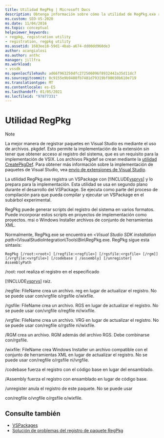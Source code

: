 ```yaml
---
title: Utilidad RegPkg | Microsoft Docs
description: Obtenga información sobre cómo la utilidad de RegPkg.exe registra un VSPackage con Visual Studio y lo prepara para la implementación.
ms.custom: SEO-VS-2020
ms.date: 11/04/2016
ms.topic: conceptual
helpviewer_keywords:
- regpkg, registration utility
- registration, regpkg utility
ms.assetid: 1683ee18-59d1-4bab-a674-dd00dd960de3
author: acangialosi
ms.author: anthc
manager: jillfra
ms.workload:
- vssdk
ms.openlocfilehash: ad66f963250dfc272506096f8932442a35d11dc7
ms.sourcegitcommit: 0c9155e9b9408fb7481d79319bf08650b610e719
ms.translationtype: MT
ms.contentlocale: es-ES
ms.lasthandoff: 01/05/2021
ms.locfileid: "97877331"
---
```

# <a name="regpkg-utility"></a>Utilidad RegPkg
> [!NOTE]
> La mejor manera de registrar paquetes en Visual Studio es mediante el uso de archivos. pkgdef. Esto permite la implementación de la extensión sin tener que obtener acceso al registro del sistema, que es un requisito para la implementación de VSIX. Los archivos Pkgdef se crean mediante la [utilidad CreatePkgDef](../../extensibility/internals/createpkgdef-utility.md). Para obtener más información sobre la implementación de paquetes de Visual Studio, vea [envío de extensiones de Visual Studio](../../extensibility/shipping-visual-studio-extensions.md).

 La utilidad RegPkg.exe registra un VSPackage con [!INCLUDE[vsprvs](../../code-quality/includes/vsprvs_md.md)] y lo prepara para la implementación. Esta utilidad se usa en segundo plano durante el desarrollo del VSPackage. Se ejecuta como parte del proceso de compilación para que pueda compilar y ejecutar un VSPackage en el subárbol experimental.

 RegPkg puede generar scripts del registro del sistema en varios formatos. Puede incorporar estos scripts en proyectos de implementación como proyectos. msi o Windows Installer archivos de conjunto de herramientas XML.

 Normalmente, RegPkg.exe se encuentra en \<*Visual Studio SDK installation path*>\VisualStudioIntegration\Tools\Bin\RegPkg.exe. RegPkg sigue esta sintaxis:

```
RegPkg [/root:<root>] [/regfile:<regfile>] [/rgsfile:<rgsfile> [/rgm]] [/vrgfile:<vrgfile>] [/codebase | /assembly] [/unregister] AssemblyPath
```

 /root: root realiza el registro en el especificado

 [!INCLUDE[vsprvs](../../code-quality/includes/vsprvs_md.md)] raíz.

 /regfile: FileName crea un archivo. reg en lugar de actualizar el registro.  No se puede usar con/vrgfile o/rgsfile o/wixfile.

 /rgsfile: FileName crea un archivo. RGS en lugar de actualizar el registro.  No se puede usar con/vrgfile o/regfile ni/wixfile.

 /vrgfile: FileName crea un archivo. VRG en lugar de actualizar el registro.  No se puede usar con/regfile o/rgsfile ni/wixfile.

 /RGM crea un archivo. RGM además del archivo RGS.  Debe combinarse con/rgsfile.

 /wixfile: FileName crea Windows Installer un archivo compatible con el conjunto de herramientas XML en lugar de actualizar el registro.  No se puede usar con/regfile o/rgsfile ni/vrgfile.

 /codebase fuerza el registro con el código base en lugar del ensamblado.

 /Assembly fuerza el registro con ensamblado en lugar de código base.

 /unregister anula el registro de este paquete.  No se puede usar

 con/regfile o/vrgfile o/rgsfile o/wixfile.

## <a name="see-also"></a>Consulte también
- [VSPackages](../../extensibility/internals/vspackages.md)
- [Solución de problemas del registro de paquete RegPkg](../../extensibility/internals/troubleshooting-regpkg-package-registration.md)
